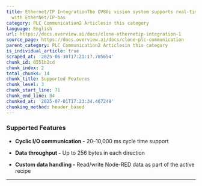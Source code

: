 ```yaml
---
title: Ethernet/IP IntegrationThe OV80i vision system supports real-time communication
  with EtherNet/IP-bas
category: PLC Communication2 Articlesin this category
language: English
url: https://docs.overview.ai/docs/clone-ethernetip-integration-1
source_page: https://docs.overview.ai/docs/clone-plc-communication
parent_category: PLC Communication2 Articlesin this category
is_individual_article: true
scraped_at: '2025-06-30T17:21:17.705654'
chunk_id: 0551b2cd
chunk_index: 2
total_chunks: 14
chunk_title: Supported Features
chunk_level: 3
chunk_start_line: 71
chunk_end_line: 84
chunked_at: '2025-07-01T17:23:34.467249'
chunking_method: header_based
---
```


### **Supported Features**

  * **Cyclic I/O communication -** 20–10,000 ms cycle time support

  * **Data throughput -** Up to 256 bytes in each direction

  * **Custom data handling -** Read/write Node-RED data as part of the active recipe




* * *
